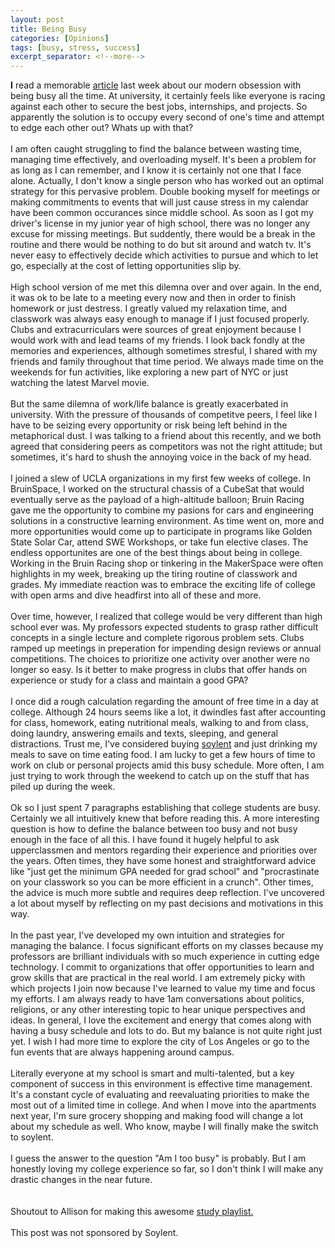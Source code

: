 ```yaml
---
layout: post
title: Being Busy
categories: [Opinions]
tags: [busy, stress, success]
excerpt_separator: <!--more-->
---
```


**I** read a memorable <a href="https://www.linkedin.com/pulse/why-being-busy-isnt-sign-intelligence-leadership-john-hall/">article</a> last week about our modern obsession with being busy all the time. At university, it certainly feels like everyone is racing against each other to secure the best jobs, internships, and projects. So apparently the solution is to occupy every second of one's time and attempt to edge each other out? Whats up with that? <!--more-->
<br/><br/>
I am often caught struggling to find the balance between wasting time, managing time effectively, and overloading myself. It's been a problem for as long as I can remember, and I know it is certainly not one that I face alone. Actually, I don't know a single person who has worked out an optimal strategy for this pervasive problem. Double booking myself for meetings or making commitments to events that will just cause stress in my calendar have been common occurances since middle school. As soon as I got my driver's license in my junior year of high school, there was no longer any excuse for missing meetings. But suddently, there would be a break in the routine and there would be nothing to do but sit around and watch tv. It's never easy to effectively decide which activities to pursue and which to let go, especially at the cost of letting opportunities slip by. 
<br/><br/>
High school version of me met this dilemna over and over again. In the end, it was ok to be late to a meeting every now and then in order to finish homework or just destress. I greatly valued my relaxation time, and classwork was always easy enough to manage if I just focused properly. Clubs and extracurriculars were sources of great enjoyment because I would work with and lead teams of my friends. I look back fondly at the memories and experiences, although sometimes stresful, I shared with my friends and family throughout that time period. We always made time on the weekends for fun activities, like exploring a new part of NYC or just watching the latest Marvel movie. 
<br/><br/>
But the same dilemna of work/life balance is greatly exacerbated in university. With the pressure of thousands of competitve peers, I feel like I have to be seizing every opportunity or risk being left behind in the metaphorical dust. I was talking to a friend about this recently, and we both agreed that considering peers as competitors was not the right attitude; but sometimes, it's hard to shush the annoying voice in the back of my head. 
<br/><br/>
I joined a slew of UCLA organizations in my first few weeks of college. In BruinSpace, I worked on the structural chassis of a CubeSat that would eventually serve as the payload of a high-altitude balloon; Bruin Racing gave me the opportunity to combine my pasions for cars and engineering solutions in a constructive learning environment. As time went on, more and more opportunities would come up to participate in programs like Golden State Solar Car, attend SWE Workshops, or take fun elective clases. The endless opportunites are one of the best things about being in college. Working in the Bruin Racing shop or tinkering in the MakerSpace were often highlights in my week, breaking up the tiring routine of classwork and grades. My immediate reaction was to embrace the exciting life of college with open arms and dive headfirst into all of these and more. 
<br/><br/>
Over time, however, I realized that college would be very different than high school ever was. My professors expected students to grasp rather difficult concepts in a single lecture and complete rigorous problem sets. Clubs ramped up meetings in preperation for impending design reviews or annual competitions. The choices to prioritize one activity over another were no longer so easy. Is it better to make progress in clubs that offer hands on experience or study for a class and maintain a good GPA? 
<br/><br/>
I once did a rough calculation regarding the amount of free time in a day at college. Although 24 hours seems like a lot, it dwindles fast after accounting for class, homework, eating nutritional meals, walking to and from class, doing laundry, answering emails and texts, sleeping, and general distractions. Trust me, I've considered buying <a href="https://soylent.com/">soylent</a> and just drinking my meals to save on time eating food. I am lucky to get a few hours of time to work on club or personal projects amid this busy schedule. More often, I am just trying to work through the weekend to catch up on the stuff that has piled up during the week. 
<br/><br/>
Ok so I just spent 7 paragraphs establishing that college students are busy. Certainly we all intuitively knew that before reading this. A more interesting question is how to define the balance between too busy and not busy enough in the face of all this. I have found it hugely helpful to ask upperclassmen and mentors regarding their experience and priorities over the years. Often times, they have some honest and straightforward advice like "just get the minimum GPA needed for grad school" and "procrastinate on your classwork so you can be more efficient in a crunch". Other times, the advice is much more subtle and requires deep reflection. I've uncovered a lot about myself by reflecting on my past decisions and motivations in this way. 
<br/><br/>
In the past year, I've developed my own intuition and strategies for managing the balance. I focus significant efforts on my classes because my professors are brilliant individuals with so much experience in cutting edge technology. I commit to organizations that offer opportunities to learn and grow skills that are practical in the real world. I am extremely picky with which projects I join now because I've learned to value my time and focus my efforts. I am always ready to have 1am conversations about politics, religions, or any other interesting topic to hear unique perspectives and ideas. In general, I love the excitement and energy that comes along with having a busy schedule and lots to do. But my balance is not quite right just yet. I wish I had more time to explore the city of Los Angeles or go to the fun events that are always happening around campus. 
<br/><br/>
Literally everyone at my school is smart and multi-talented, but a key component of success in this environment is effective time management. It's a constant cycle of evaluating and reevaluating priorities to make the most out of a limited time in college. And when I move into the apartments next year, I'm sure grocery shopping and making food will change a lot about my schedule as well. Who know, maybe I will finally make the switch to soylent. 
<br/><br/>
I guess the answer to the question "Am I too busy" is probably. But I am honestly loving my college experience so far, so I don't think I will make any drastic changes in the near future. 
<br/><br/><br/>
Shoutout to Allison for making this awesome <a href="https://open.spotify.com/playlist/5qFTTzx3vJnglLdO2YvC4W?si=qIb3VDK0RPqNOx4qsPIv5g">study playlist.</a> 
<br/><br/>
This post was not sponsored by Soylent. 